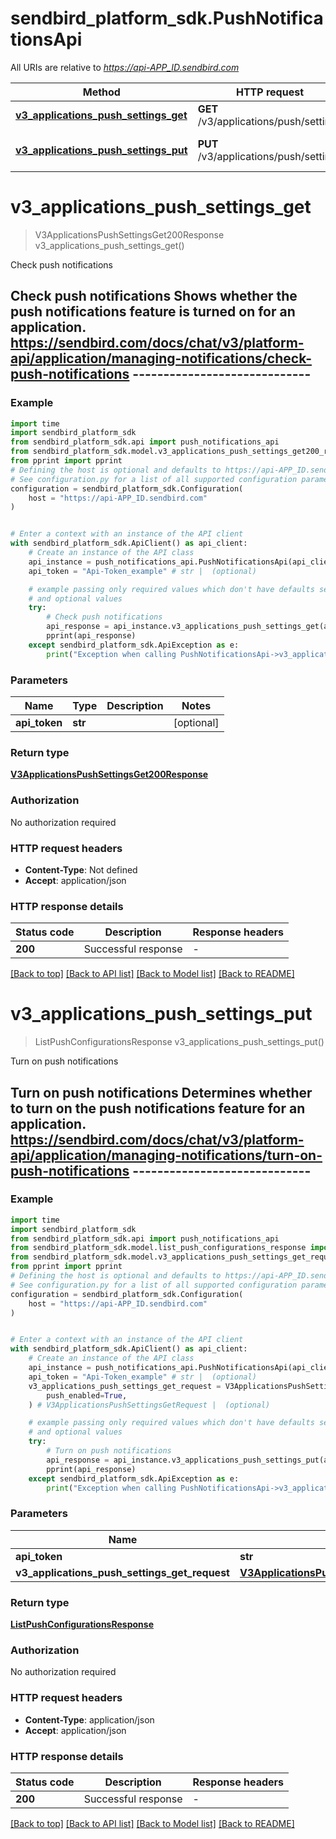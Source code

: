 # sendbird_platform_sdk.PushNotificationsApi

All URIs are relative to *https://api-APP_ID.sendbird.com*

Method | HTTP request | Description
------------- | ------------- | -------------
[**v3_applications_push_settings_get**](PushNotificationsApi.md#v3_applications_push_settings_get) | **GET** /v3/applications/push/settings | Check push notifications
[**v3_applications_push_settings_put**](PushNotificationsApi.md#v3_applications_push_settings_put) | **PUT** /v3/applications/push/settings | Turn on push notifications


# **v3_applications_push_settings_get**
> V3ApplicationsPushSettingsGet200Response v3_applications_push_settings_get()

Check push notifications

## Check push notifications Shows whether the push notifications feature is turned on for an application. https://sendbird.com/docs/chat/v3/platform-api/application/managing-notifications/check-push-notifications -----------------------------  

### Example


```python
import time
import sendbird_platform_sdk
from sendbird_platform_sdk.api import push_notifications_api
from sendbird_platform_sdk.model.v3_applications_push_settings_get200_response import V3ApplicationsPushSettingsGet200Response
from pprint import pprint
# Defining the host is optional and defaults to https://api-APP_ID.sendbird.com
# See configuration.py for a list of all supported configuration parameters.
configuration = sendbird_platform_sdk.Configuration(
    host = "https://api-APP_ID.sendbird.com"
)


# Enter a context with an instance of the API client
with sendbird_platform_sdk.ApiClient() as api_client:
    # Create an instance of the API class
    api_instance = push_notifications_api.PushNotificationsApi(api_client)
    api_token = "Api-Token_example" # str |  (optional)

    # example passing only required values which don't have defaults set
    # and optional values
    try:
        # Check push notifications
        api_response = api_instance.v3_applications_push_settings_get(api_token=api_token)
        pprint(api_response)
    except sendbird_platform_sdk.ApiException as e:
        print("Exception when calling PushNotificationsApi->v3_applications_push_settings_get: %s\n" % e)
```


### Parameters

Name | Type | Description  | Notes
------------- | ------------- | ------------- | -------------
 **api_token** | **str**|  | [optional]

### Return type

[**V3ApplicationsPushSettingsGet200Response**](V3ApplicationsPushSettingsGet200Response.md)

### Authorization

No authorization required

### HTTP request headers

 - **Content-Type**: Not defined
 - **Accept**: application/json


### HTTP response details

| Status code | Description | Response headers |
|-------------|-------------|------------------|
**200** | Successful response |  -  |

[[Back to top]](#) [[Back to API list]](../README.md#documentation-for-api-endpoints) [[Back to Model list]](../README.md#documentation-for-models) [[Back to README]](../README.md)

# **v3_applications_push_settings_put**
> ListPushConfigurationsResponse v3_applications_push_settings_put()

Turn on push notifications

## Turn on push notifications Determines whether to turn on the push notifications feature for an application. https://sendbird.com/docs/chat/v3/platform-api/application/managing-notifications/turn-on-push-notifications -----------------------------  

### Example


```python
import time
import sendbird_platform_sdk
from sendbird_platform_sdk.api import push_notifications_api
from sendbird_platform_sdk.model.list_push_configurations_response import ListPushConfigurationsResponse
from sendbird_platform_sdk.model.v3_applications_push_settings_get_request import V3ApplicationsPushSettingsGetRequest
from pprint import pprint
# Defining the host is optional and defaults to https://api-APP_ID.sendbird.com
# See configuration.py for a list of all supported configuration parameters.
configuration = sendbird_platform_sdk.Configuration(
    host = "https://api-APP_ID.sendbird.com"
)


# Enter a context with an instance of the API client
with sendbird_platform_sdk.ApiClient() as api_client:
    # Create an instance of the API class
    api_instance = push_notifications_api.PushNotificationsApi(api_client)
    api_token = "Api-Token_example" # str |  (optional)
    v3_applications_push_settings_get_request = V3ApplicationsPushSettingsGetRequest(
        push_enabled=True,
    ) # V3ApplicationsPushSettingsGetRequest |  (optional)

    # example passing only required values which don't have defaults set
    # and optional values
    try:
        # Turn on push notifications
        api_response = api_instance.v3_applications_push_settings_put(api_token=api_token, v3_applications_push_settings_get_request=v3_applications_push_settings_get_request)
        pprint(api_response)
    except sendbird_platform_sdk.ApiException as e:
        print("Exception when calling PushNotificationsApi->v3_applications_push_settings_put: %s\n" % e)
```


### Parameters

Name | Type | Description  | Notes
------------- | ------------- | ------------- | -------------
 **api_token** | **str**|  | [optional]
 **v3_applications_push_settings_get_request** | [**V3ApplicationsPushSettingsGetRequest**](V3ApplicationsPushSettingsGetRequest.md)|  | [optional]

### Return type

[**ListPushConfigurationsResponse**](ListPushConfigurationsResponse.md)

### Authorization

No authorization required

### HTTP request headers

 - **Content-Type**: application/json
 - **Accept**: application/json


### HTTP response details

| Status code | Description | Response headers |
|-------------|-------------|------------------|
**200** | Successful response |  -  |

[[Back to top]](#) [[Back to API list]](../README.md#documentation-for-api-endpoints) [[Back to Model list]](../README.md#documentation-for-models) [[Back to README]](../README.md)


